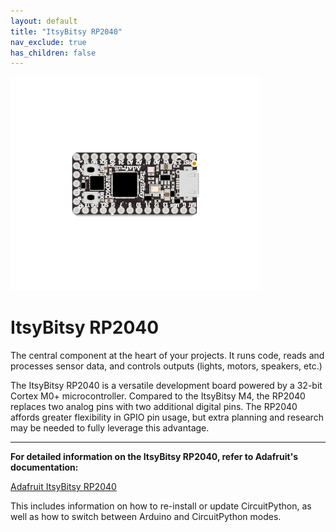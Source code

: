 ```yaml
---
layout: default
title: "ItsyBitsy RP2040"
nav_exclude: true
has_children: false
---
```


<img src="assets/ItsyBitsy-RP2040.png" alt="ItsyBitsy RP2040" width="400"/>

# ItsyBitsy RP2040
The central component at the heart of your projects. It runs code, reads and processes sensor data, and controls outputs (lights, motors, speakers, etc.) 

The ItsyBitsy RP2040 is a versatile development board powered by a 32-bit Cortex M0+ microcontroller. Compared to the ItsyBitsy M4, the RP2040 replaces two analog pins with two additional digital pins. The RP2040 affords greater flexibility in GPIO pin usage, but extra planning and research may be needed to fully leverage this advantage.

---

**For detailed information on the ItsyBitsy RP2040, refer to Adafruit's documentation:**  

[Adafruit ItsyBitsy RP2040](https://learn.adafruit.com/adafruit-itsybitsy-rp2040)

This includes information on how to re-install or update CircuitPython, as well as how to switch between Arduino and CircuitPython modes.
